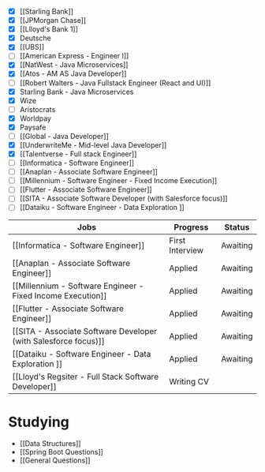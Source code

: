 - [x] [[Starling Bank]]
- [x] [[JPMorgan Chase]]
- [x] [[Llloyd's Bank 1]]
- [x] Deutsche
- [x] [[UBS]] 
- [ ] [[American Express - Engineer I]]
- [x] [[NatWest -  Java Microservices]] 
- [x] [[Atos - AM AS Java Developer]]
- [ ] [[Robert Walters - Java Fullstack Engineer (React and UI)]]
- [x] Starling Bank - Java Microservices 
- [x] Wize 
- [ ] Aristocrats
- [x] Worldpay 
- [x] Paysafe
- [ ] [[Global - Java Developer]]
- [x] [[UnderwriteMe - Mid-level Java Developer]] 
- [x] [[Talentverse - Full stack Engineer]] 
- [ ] [[Informatica - Software Engineer]]
- [ ] [[Anaplan - Associate Software Engineer]]
- [ ] [[Millennium - Software Engineer - Fixed Income Execution]]
- [ ] [[Flutter - Associate Software Engineer]]
- [ ] [[SITA - Associate Software Developer (with Salesforce focus)]]
- [ ] [[Dataiku - Software Engineer - Data Exploration ]]

| Jobs                                                            | Progress        | Status   |
| --------------------------------------------------------------- | --------------- | -------- |
| [[Informatica - Software Engineer]]                             | First Interview | Awaiting |
| [[Anaplan - Associate Software Engineer]]                       | Applied         | Awaiting |
| [[Millennium - Software Engineer - Fixed Income Execution]]     | Applied         | Awaiting |
| [[Flutter - Associate Software Engineer]]                       | Applied         | Awaiting |
| [[SITA - Associate Software Developer (with Salesforce focus)]] | Applied         | Awaiting |
| [[Dataiku - Software Engineer - Data Exploration ]]<br>         | Applied         | Awaiting |
| [[Lloyd's Regsiter - Full Stack Software Developer]]            | Writing CV      |          |

# Studying
- [[Data Structures]]
- [[Spring Boot Questions]]
- [[General Questions]]


